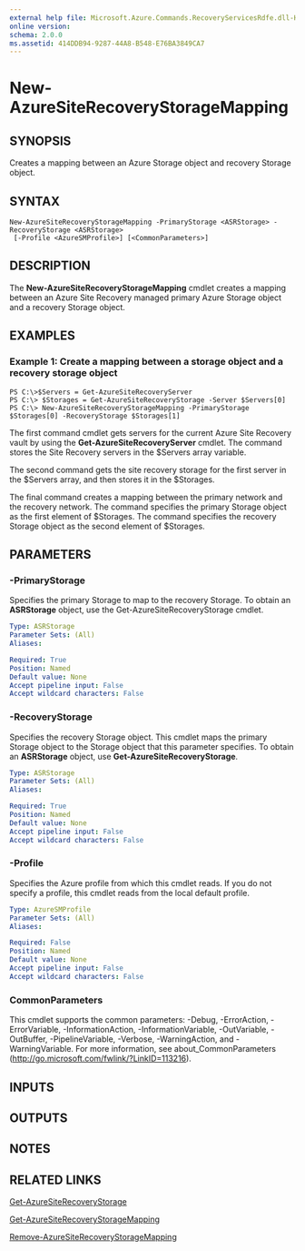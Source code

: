 ```yaml
---
external help file: Microsoft.Azure.Commands.RecoveryServicesRdfe.dll-Help.xml
online version: 
schema: 2.0.0
ms.assetid: 414DDB94-9287-44A8-B548-E76BA3849CA7
---
```


# New-AzureSiteRecoveryStorageMapping

## SYNOPSIS
Creates a mapping between an Azure Storage object and recovery Storage object.

## SYNTAX

```
New-AzureSiteRecoveryStorageMapping -PrimaryStorage <ASRStorage> -RecoveryStorage <ASRStorage>
 [-Profile <AzureSMProfile>] [<CommonParameters>]
```

## DESCRIPTION
The **New-AzureSiteRecoveryStorageMapping** cmdlet creates a mapping between an Azure Site Recovery managed primary Azure Storage object and a recovery Storage object.

## EXAMPLES

### Example 1: Create a mapping between a storage object and a recovery storage object
```
PS C:\>$Servers = Get-AzureSiteRecoveryServer
PS C:\> $Storages = Get-AzureSiteRecoveryStorage -Server $Servers[0]
PS C:\> New-AzureSiteRecoveryStorageMapping -PrimaryStorage $Storages[0] -RecoveryStorage $Storages[1]
```

The first command cmdlet gets servers for the current Azure Site Recovery vault by using the **Get-AzureSiteRecoveryServer** cmdlet.
The command stores the Site Recovery servers in the $Servers array variable.

The second command gets the site recovery storage for the first server in the $Servers array, and then stores it in the $Storages.

The final command creates a mapping between the primary network and the recovery network.
The command specifies the primary Storage object as the first element of $Storages.
The command specifies the recovery Storage object as the second element of $Storages.

## PARAMETERS

### -PrimaryStorage
Specifies the primary Storage to map to the recovery Storage.
To obtain an **ASRStorage** object, use the Get-AzureSiteRecoveryStorage cmdlet.

```yaml
Type: ASRStorage
Parameter Sets: (All)
Aliases: 

Required: True
Position: Named
Default value: None
Accept pipeline input: False
Accept wildcard characters: False
```

### -RecoveryStorage
Specifies the recovery Storage object.
This cmdlet maps the primary Storage object to the Storage object that this parameter specifies.
To obtain an **ASRStorage** object, use **Get-AzureSiteRecoveryStorage**.

```yaml
Type: ASRStorage
Parameter Sets: (All)
Aliases: 

Required: True
Position: Named
Default value: None
Accept pipeline input: False
Accept wildcard characters: False
```

### -Profile
Specifies the Azure profile from which this cmdlet reads.
If you do not specify a profile, this cmdlet reads from the local default profile.

```yaml
Type: AzureSMProfile
Parameter Sets: (All)
Aliases: 

Required: False
Position: Named
Default value: None
Accept pipeline input: False
Accept wildcard characters: False
```

### CommonParameters
This cmdlet supports the common parameters: -Debug, -ErrorAction, -ErrorVariable, -InformationAction, -InformationVariable, -OutVariable, -OutBuffer, -PipelineVariable, -Verbose, -WarningAction, and -WarningVariable. For more information, see about_CommonParameters (http://go.microsoft.com/fwlink/?LinkID=113216).

## INPUTS

## OUTPUTS

## NOTES

## RELATED LINKS

[Get-AzureSiteRecoveryStorage](./Get-AzureSiteRecoveryStorage.md)

[Get-AzureSiteRecoveryStorageMapping](./Get-AzureSiteRecoveryStorageMapping.md)

[Remove-AzureSiteRecoveryStorageMapping](./Remove-AzureSiteRecoveryStorageMapping.md)


